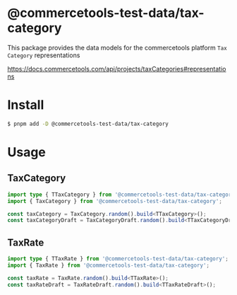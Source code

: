 # @commercetools-test-data/tax-category

This package provides the data models for the commercetools platform `Tax Category` representations

https://docs.commercetools.com/api/projects/taxCategories#representations

# Install

```bash
$ pnpm add -D @commercetools-test-data/tax-category
```

# Usage

## TaxCategory

```ts
import type { TTaxCategory } from '@commercetools-test-data/tax-category';
import { TaxCategory } from '@commercetools-test-data/tax-category';

const taxCategory = TaxCategory.random().build<TTaxCategory>();
const taxCategoryDraft = TaxCategoryDraft.random().build<TTaxCategoryDraft>();
```

## TaxRate

```ts
import type { TTaxRate } from '@commercetools-test-data/tax-category';
import { TaxRate } from '@commercetools-test-data/tax-category';

const taxRate = TaxRate.random().build<TTaxRate>();
const taxRateDraft = TaxRateDraft.random().build<TTaxRateDraft>();
```
